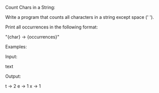 Count Chars in a String:


Write a program that counts all characters in a string except space (' ').

Print all occurrences in the following format:

"{char} -> {occurrences}"



Examples:



Input:


text



Output:

t -> 2 
e -> 1 
x -> 1

